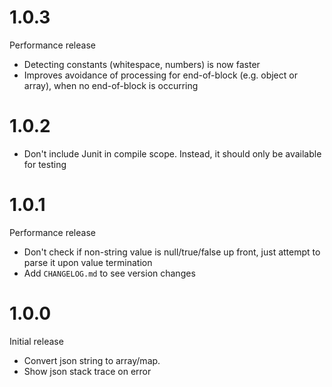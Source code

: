 # 1.0.3

Performance release

* Detecting constants (whitespace, numbers) is now faster
* Improves avoidance of processing for end-of-block (e.g. object or array), when no end-of-block is occurring

# 1.0.2

* Don't include Junit in compile scope. Instead, it should only be available for testing

# 1.0.1

Performance release

* Don't check if non-string value is null/true/false up front, just attempt to parse it upon value termination
* Add `CHANGELOG.md` to see version changes

# 1.0.0

Initial release

* Convert json string to array/map.
* Show json stack trace on error